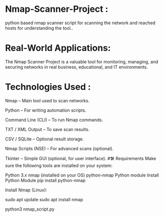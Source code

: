 # Nmap-Scanner-Project :
python based nmap scanner script for scanning the network and reached hosts for understanding the tool..
#  Real-World Applications:
The Nmap Scanner Project is a valuable tool for monitoring, managing, and securing networks in real business, educational, and IT environments.
# Technologies Used :
Nmap – Main tool used to scan networks.

Python – For writing automation scripts.

Command Line (CLI) – To run Nmap commands.

TXT / XML Output – To save scan results.

CSV / SQLite – Optional result storage.

Nmap Scripts (NSE) – For advanced scans (optional).

Tkinter – Simple GUI (optional, for user interface).
#🛠️ Requirements
Make sure the following tools are installed on your system:

Python 3.x
nmap (installed on your OS)
python-nmap Python module
Install Python Module
pip install python-nmap

Install Nmap (Linux):

sudo apt update
sudo apt install nmap

python3 nmap_script.py

